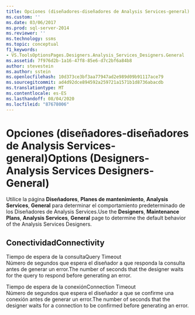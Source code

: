 ```yaml
---
title: Opciones (diseñadores-diseñadores de Analysis Services-general) | Microsoft Docs
ms.custom: ''
ms.date: 03/06/2017
ms.prod: sql-server-2014
ms.reviewer: ''
ms.technology: ssms
ms.topic: conceptual
f1_keywords:
- VS.ToolsOptionsPages.Designers.Analysis_Services_Designers.General
ms.assetid: 7f976d2b-1a16-47f8-85e6-d7c2bf6a84b8
author: stevestein
ms.author: sstein
ms.openlocfilehash: 10d373ce3bf3aa77947ad2e989d09b91117ace79
ms.sourcegitcommit: ad4d92dce894592a259721a1571b1d8736abacdb
ms.translationtype: MT
ms.contentlocale: es-ES
ms.lasthandoff: 08/04/2020
ms.locfileid: "87678006"
---
```

# <a name="options-designers-analysis-services-designers-general"></a><span data-ttu-id="4277e-102">Opciones (diseñadores-diseñadores de Analysis Services-general)</span><span class="sxs-lookup"><span data-stu-id="4277e-102">Options (Designers-Analysis Services Designers-General)</span></span>
  <span data-ttu-id="4277e-103">Utilice la página **Diseñadores**, **Planes de mantenimiento**, **Analysis Services**, **General** para determinar el comportamiento predeterminado de los Diseñadores de Analysis Services.</span><span class="sxs-lookup"><span data-stu-id="4277e-103">Use the **Designers**, **Maintenance Plans**, **Analysis Services**, **General** page to determine the default behavior of the Analysis Services Designers.</span></span>  
  
## <a name="connectivity"></a><span data-ttu-id="4277e-104">Conectividad</span><span class="sxs-lookup"><span data-stu-id="4277e-104">Connectivity</span></span>  
 <span data-ttu-id="4277e-105">Tiempo de espera de la consulta</span><span class="sxs-lookup"><span data-stu-id="4277e-105">Query Timeout</span></span>  
 <span data-ttu-id="4277e-106">Número de segundos que espera el diseñador a que responda la consulta antes de generar un error.</span><span class="sxs-lookup"><span data-stu-id="4277e-106">The number of seconds that the designer waits for the query to respond before generating an error.</span></span>  
  
 <span data-ttu-id="4277e-107">Tiempo de espera de la conexión</span><span class="sxs-lookup"><span data-stu-id="4277e-107">Connection Timeout</span></span>  
 <span data-ttu-id="4277e-108">Número de segundos que espera el diseñador a que se confirme una conexión antes de generar un error.</span><span class="sxs-lookup"><span data-stu-id="4277e-108">The number of seconds that the designer waits for a connection to be confirmed before generating an error.</span></span>  
  
  
